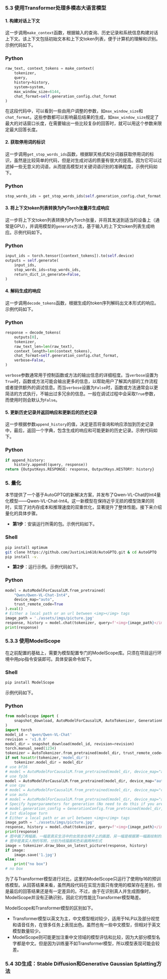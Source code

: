 
### 5.3 使用Transformer处理多模态大语言模型
#### 1. 构建对话上下文
这一步调用`make_context`函数，根据输入的查询、历史记录和系统信息构建对话上下文。该上下文包括初始文本和上下文token列表，便于计算机的理解和识别。示例代码如下。
### Python
```python
raw_text, context_tokens = make_context(
    tokenizer,
    query,
    history=history,
    system=system,
    max_window_size=6144,
    chat_format=self.generation_config.chat_format
)
```
在这段代码中，可以看到一些由用户调整的参数，如`max_window_size`和`chat_format`。这些参数都可以影响最后结果的生成，如`max_window_size`规定了最大的对话窗口长度，在需要输出一些比较复杂的回答时，就可以用这个参数来限定最大回答长度。
#### 2. 获取停用词的标识
这一步调用`get_stop_words_ids`函数，根据聊天格式和分词器获取停用词的标识，虽然是比较简单的代码，但是对生成对话的质量有很大的提高。因为它可以过滤掉一些无意义的词语，从而提高模型对关键词语识别的准确程度。示例代码如下。
### Python
```python
stop_words_ids = get_stop_words_ids(self.generation_config.chat_format, tokenizer)
```
#### 3. 将上下文token列表转换为PyTorch张量并生成响应
这一步将上下文token列表转换为PyTorch张量，并将其发送到适当的设备上（通常是GPU），并调用模型的`generate`方法，基于输入的上下文token列表生成响应。示例代码如下。
### Python
```python
input_ids = torch.tensor([context_tokens]).to(self.device)
outputs = self.generate(
    input_ids,
    stop_words_ids=stop_words_ids,
    return_dict_in_generate=False,
)
```
#### 4. 解码生成的响应
这一步调用`decode_tokens`函数，根据生成的token序列解码出文本形式的响应。示例代码如下。
### Python
```python
response = decode_tokens(
    outputs[0],
    tokenizer,
    raw_text_len=len(raw_text),
    context_length=len(context_tokens),
    chat_format=self.generation_config.chat_format,
    verbose=False,
)
```
`verbose`参数通常用于控制函数或方法的输出信息的详细程度。当`verbose`设置为`True`时，函数或方法可能会输出更多的信息，以帮助用户了解其内部的工作流程或者提供额外的调试信息。而当`verbose`设置为`False`时，函数或方法通常会以更简洁的方式执行，不输出过多冗余的信息。一般在调试过程中会采取`True`参数，而使用时则会默认为`False`。
#### 5. 更新历史记录并返回响应和更新后的历史记录
这一步根据参数`append_history`的值，决定是否将查询和响应添加到历史记录中，最后，返回一个字典，包含生成的响应和可能更新的历史记录。示例代码如下。
### Python
```python
if append_history:
    history.append((query, response))
return {OutputKeys.RESPONSE: response, OutputKeys.HISTORY: history}
```
### 5. 量化
本节提供了一个基于AutoGPTQ的新解决方案，并发布了Qwen-VL-Chat的Int4量化模型——Qwen-VL-Chat-Int4。这一新模型在保持近乎无损的模型效果的同时，实现了对内存成本和推理速度的双重优化，显著提升了整体性能。接下来介绍量化的具体步骤。
- **第1步**：安装运行所需的包。示例代码如下。
### Shell
```bash
pip install optimum
git clone https://github.com/JustinLin610/AutoGPTQ.git & cd AutoGPTQ
pip install -v.
```
- **第2步**：运行示例。示例代码如下。
### Python
```python
model = AutoModelForCausalLM.from_pretrained(
    "Qwen/Qwen-VL-Chat-Int4",
    device_map="auto",
    trust_remote_code=True
).eval()
# Either a local path or an url between <img></img> tags
image_path = './assets/imgs/picture.jpg'
response, history = model.chat(tokenizer, query=f'<img>{image_path}</img>描述画面内容。', history=None)
print(response)
``` 


### 5.3.3 使用ModelScope
在之前配置的基础上，需要为模型配置专门的ModelScope库。只须在项目运行环境中用pip指令安装即可。具体安装命令如下。
### Shell
```bash
pip install ModelScope
```
示例代码如下。
### Python
```python
from modelscope import (
    snapshot_download, AutoModelForCausalLM, AutoTokenizer, GenerationConfig
)
import torch
model_id = 'qwen/Qwen-VL-Chat'
revision = 'v1.0.0'
model_dir = snapshot_download(model_id, revision=revision)
torch.manual_seed(1234)
tokenizer = AutoTokenizer.from_pretrained(model_dir, trust_remote_code=True)
if not hasattr(tokenizer,'model_dir'):
    tokenizer.model_dir = model_dir
# use bf16
# model = AutoModelForCausalLM.from_pretrained(model_dir, device_map="auto", trust_remote_code=True, bf16=True).eval()
# use fp16
model = AutoModelForCausalLM.from_pretrained(model_dir, device_map="auto", trust_remote_code=True, fp16=True).eval()
# use cpu
# model = AutoModelForCausalLM.from_pretrained(model_dir, device_map="cpu", trust_remote_code=True).eval()
# use auto
# model = AutoModelForCausalLM.from_pretrained(model_dir, device_map="auto", trust_remote_code=True).eval()
# Specify hyperparameters for generation (No need to do this if you are using transformers>4.32.0)
# model.generation_config = GenerationConfig.from_pretrained(model_dir, trust_remote_code=True)
# 1st dialogue turn
# Either a local path or an url between <img></img> tags
image_path = './assets/imgs/picture.jpg'
response, history = model.chat(tokenizer, query=f'<img>{image_path}</img>描述这幅画', history=None)
print(response)
# 图中画了两幅画，一幅是真实生活中的女孩坐在椅子上的画面，另一幅是根据第一幅画绘制的线描画
# 图中是真实人物的写照，分别为线描画和色彩画两种形式
image = tokenizer.draw_bbox_on_latest_picture(response, history)
if image:
    image.save('1.jpg')
else:
    print("no box")
# no box
```
为了与Transformer模型进行对比，这里的ModelScope只运行了使用fp16的预训练模型。从回答结果来看，虽然两段代码在实现方面只有使用的框架存在差别，但是最后的回答结果还是有一定差异的。不过，由于在识别真人并生成图像时，ModelScope并没有正确识别，因此它的性能比Transformer模型略差。

ModelScope和Transformer模型的区别如下。
- Transformer模型以英文为主，中文模型相对较少，适用于NLP以及部分视觉和语音任务，在很多任务上表现出色。虽然也有一些中文模型，但相对于英文模型数量较少。
- ModelScope则可能更加注重中文领域的模型评估和比较，因为大部分模型名字都是中文。但是因为训练量不如Transformer模型，所以模型表现可能会较差。
### 5.4 3D生成：Stable Diffusion和Generative Gaussian Splatting方法
 
